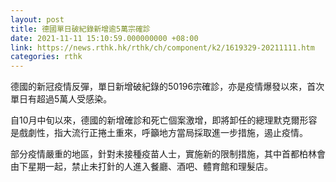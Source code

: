 ```yaml
---
layout: post
title: 德國單日破紀錄新增逾5萬宗確診
date: 2021-11-11 15:10:59.000000000 +08:00
link: https://news.rthk.hk/rthk/ch/component/k2/1619329-20211111.htm
categories: rthk
---
```


德國的新冠疫情反彈，單日新增破紀錄的50196宗確診，亦是疫情爆發以來，首次單日有超過5萬人受感染。

自10月中旬以來，德國的新增確診和死亡個案激增，即將卸任的總理默克爾形容是戲劇性，指大流行正捲土重來，呼籲地方當局採取進一步措施，遏止疫情。

部分疫情嚴重的地區，針對未接種疫苗人士，實施新的限制措施，其中首都柏林會由下星期一起，禁止未打針的人進入餐廳、酒吧、體育館和理髮店。
